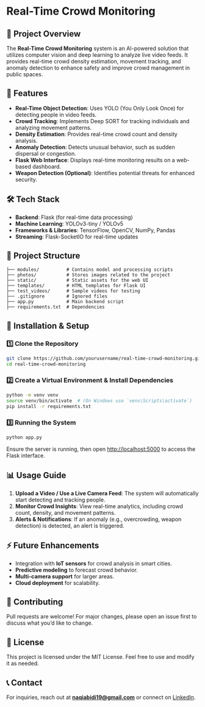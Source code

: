 # Real-Time Crowd Monitoring

## 📌 Project Overview
The **Real-Time Crowd Monitoring** system is an AI-powered solution that utilizes computer vision and deep learning to analyze live video feeds. It provides real-time crowd density estimation, movement tracking, and anomaly detection to enhance safety and improve crowd management in public spaces.

## 🚀 Features
- **Real-Time Object Detection**: Uses YOLO (You Only Look Once) for detecting people in video feeds.
- **Crowd Tracking**: Implements Deep SORT for tracking individuals and analyzing movement patterns.
- **Density Estimation**: Provides real-time crowd count and density analysis.
- **Anomaly Detection**: Detects unusual behavior, such as sudden dispersal or congestion.
- **Flask Web Interface**: Displays real-time monitoring results on a web-based dashboard.
- **Weapon Detection (Optional)**: Identifies potential threats for enhanced security.

## 🛠️ Tech Stack
- **Backend**: Flask (for real-time data processing)
- **Machine Learning**: YOLOv3-tiny / YOLOv5
- **Frameworks & Libraries**: TensorFlow, OpenCV, NumPy, Pandas
- **Streaming**: Flask-SocketIO for real-time updates


## 📂 Project Structure
```
├── modules/          # Contains model and processing scripts
├── photos/           # Stores images related to the project
├── static/           # Static assets for the web UI
├── templates/        # HTML templates for Flask UI
├── test_videos/      # Sample videos for testing
├── .gitignore        # Ignored files
├── app.py            # Main backend script
├── requirements.txt  # Dependencies
```

## 🔧 Installation & Setup
### 1️⃣ Clone the Repository
```bash
git clone https://github.com/yourusername/real-time-crowd-monitoring.git
cd real-time-crowd-monitoring
```

### 2️⃣ Create a Virtual Environment & Install Dependencies
```bash
python -m venv venv 
source venv/bin/activate  # (On Windows use `venv\Scripts\activate`)
pip install -r requirements.txt
```

### 3️⃣ Running the System
```bash
python app.py
```
Ensure the server is running, then open [http://localhost:5000](http://localhost:5000) to access the Flask interface.

## 📊 Usage Guide
1. **Upload a Video / Use a Live Camera Feed**: The system will automatically start detecting and tracking people.
2. **Monitor Crowd Insights**: View real-time analytics, including crowd count, density, and movement patterns.
3. **Alerts & Notifications**: If an anomaly (e.g., overcrowding, weapon detection) is detected, an alert is triggered.

## ⚡ Future Enhancements
- Integration with **IoT sensors** for crowd analysis in smart cities.
- **Predictive modeling** to forecast crowd behavior.
- **Multi-camera support** for larger areas.
- **Cloud deployment** for scalability.

## 🤝 Contributing
Pull requests are welcome! For major changes, please open an issue first to discuss what you’d like to change.

## 📜 License
This project is licensed under the MIT License. Feel free to use and modify it as needed.

## 📞 Contact
For inquiries, reach out at **naqiabidi19@gmail.com** or connect on [LinkedIn](https://www.linkedin.com/in/naqi-abidi19/).
